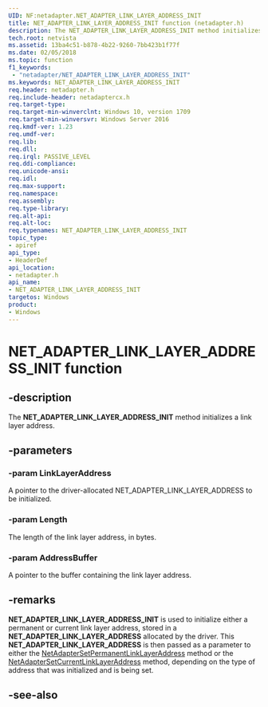 ```yaml
---
UID: NF:netadapter.NET_ADAPTER_LINK_LAYER_ADDRESS_INIT
title: NET_ADAPTER_LINK_LAYER_ADDRESS_INIT function (netadapter.h)
description: The NET_ADAPTER_LINK_LAYER_ADDRESS_INIT method initializes a link layer address.
tech.root: netvista
ms.assetid: 13ba4c51-b878-4b22-9260-7bb423b1f77f
ms.date: 02/05/2018
ms.topic: function
f1_keywords:
 - "netadapter/NET_ADAPTER_LINK_LAYER_ADDRESS_INIT"
ms.keywords: NET_ADAPTER_LINK_LAYER_ADDRESS_INIT
req.header: netadapter.h
req.include-header: netadaptercx.h
req.target-type:
req.target-min-winverclnt: Windows 10, version 1709
req.target-min-winversvr: Windows Server 2016
req.kmdf-ver: 1.23
req.umdf-ver:
req.lib:
req.dll:
req.irql: PASSIVE_LEVEL
req.ddi-compliance:
req.unicode-ansi:
req.idl:
req.max-support:
req.namespace:
req.assembly:
req.type-library: 
req.alt-api:
req.alt-loc:
req.typenames: NET_ADAPTER_LINK_LAYER_ADDRESS_INIT
topic_type: 
- apiref
api_type: 
- HeaderDef
api_location:
- netadapter.h
api_name: 
- NET_ADAPTER_LINK_LAYER_ADDRESS_INIT
targetos: Windows
product:
- Windows
---
```


# NET_ADAPTER_LINK_LAYER_ADDRESS_INIT function


## -description



The **NET_ADAPTER_LINK_LAYER_ADDRESS_INIT** method initializes a link layer address.

## -parameters

### -param LinkLayerAddress
A pointer to the driver-allocated NET_ADAPTER_LINK_LAYER_ADDRESS to be initialized.

### -param Length
The length of the link layer address, in bytes.

### -param AddressBuffer
A pointer to the buffer containing the link layer address.

## -remarks

**NET_ADAPTER_LINK_LAYER_ADDRESS_INIT** is used to initialize either a permanent or current link layer address, stored in a **NET_ADAPTER_LINK_LAYER_ADDRESS** allocated by the driver. This **NET_ADAPTER_LINK_LAYER_ADDRESS** is then passed as a parameter to either the [NetAdapterSetPermanentLinkLayerAddress](nf-netadapter-netadaptersetpermanentlinklayeraddress.md) method or the [NetAdapterSetCurrentLinkLayerAddress](nf-netadapter-netadaptersetcurrentlinklayeraddress.md) method, depending on the type of address that was initialized and is being set.



## -see-also
